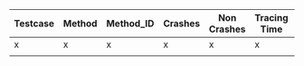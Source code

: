 
| Testcase | Method | Method_ID | Crashes | Non Crashes | Tracing Time | Predicate Analysis | Ranking | Hit | Base | Predicates | SLOC |
| -------- | ------ | --------- | ------- | ----------- | ------------ | ------------------ | ------- | --- | ---- | ---------- | ---- |
| x        | x      | x         | x       | x           | x            |                    |         |     |      | x          | x    |
|          |        |           |         |             |              |                    |         |     |      |            |      |
